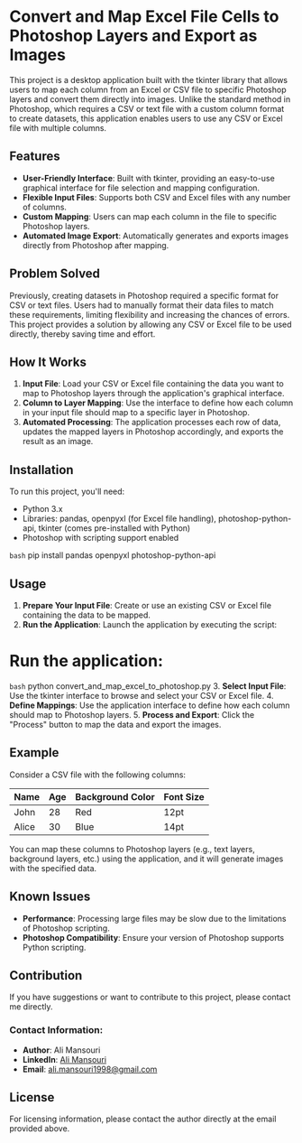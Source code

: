 # Convert and Map Excel File Cells to Photoshop Layers and Export as Images

This project is a desktop application built with the tkinter library that allows users to map each column from an Excel or CSV file to specific Photoshop layers and convert them directly into images. Unlike the standard method in Photoshop, which requires a CSV or text file with a custom column format to create datasets, this application enables users to use any CSV or Excel file with multiple columns.

## Features

- **User-Friendly Interface**: Built with tkinter, providing an easy-to-use graphical interface for file selection and mapping configuration.
- **Flexible Input Files**: Supports both CSV and Excel files with any number of columns.
- **Custom Mapping**: Users can map each column in the file to specific Photoshop layers.
- **Automated Image Export**: Automatically generates and exports images directly from Photoshop after mapping.

## Problem Solved

Previously, creating datasets in Photoshop required a specific format for CSV or text files. Users had to manually format their data files to match these requirements, limiting flexibility and increasing the chances of errors. This project provides a solution by allowing any CSV or Excel file to be used directly, thereby saving time and effort.

## How It Works

1. **Input File**: Load your CSV or Excel file containing the data you want to map to Photoshop layers through the application's graphical interface.
2. **Column to Layer Mapping**: Use the interface to define how each column in your input file should map to a specific layer in Photoshop.
3. **Automated Processing**: The application processes each row of data, updates the mapped layers in Photoshop accordingly, and exports the result as an image.

## Installation

To run this project, you'll need:
- Python 3.x
- Libraries: pandas, openpyxl (for Excel file handling), photoshop-python-api, tkinter (comes pre-installed with Python)
- Photoshop with scripting support enabled

```bash```
pip install pandas openpyxl photoshop-python-api

## Usage

1. **Prepare Your Input File**: Create or use an existing CSV or Excel file containing the data to be mapped.
2. **Run the Application**: Launch the application by executing the script:

# Run the application:
```bash```
python convert_and_map_excel_to_photoshop.py
3. **Select Input File**: Use the tkinter interface to browse and select your CSV or Excel file.
4. **Define Mappings**: Use the application interface to define how each column should map to Photoshop layers.
5. **Process and Export**: Click the "Process" button to map the data and export the images.

## Example

Consider a CSV file with the following columns:

| Name  | Age | Background Color | Font Size |
|-------|-----|------------------|-----------|
| John  | 28  | Red              | 12pt      |
| Alice | 30  | Blue             | 14pt      |

You can map these columns to Photoshop layers (e.g., text layers, background layers, etc.) using the application, and it will generate images with the specified data.

## Known Issues

- **Performance**: Processing large files may be slow due to the limitations of Photoshop scripting.
- **Photoshop Compatibility**: Ensure your version of Photoshop supports Python scripting.

## Contribution

If you have suggestions or want to contribute to this project, please contact me directly.

### Contact Information:

- **Author**: Ali Mansouri
- **LinkedIn**: [Ali Mansouri](https://www.linkedin.com/in/ali-mansouri-a7984215b/)
- **Email**: [ali.mansouri1998@gmail.com](mailto:ali.mansouri1998@gmail.com)

## License

For licensing information, please contact the author directly at the email provided above.